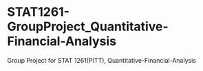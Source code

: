 # STAT1261-GroupProject_Quantitative-Financial-Analysis
Group Project for STAT 1261(PITT), Quantitative-Financial-Analysis
